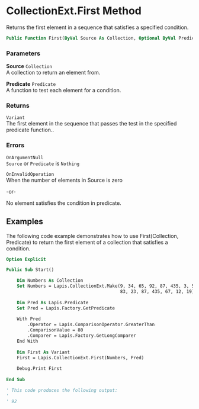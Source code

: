 # CollectionExt.First Method

Returns the first element in a sequence that satisfies a specified condition.

```vb
Public Function First(ByVal Source As Collection, Optional ByVal Predicate As Predicate) As Variant
```

### Parameters

**Source** `Collection` <br>
A collection to return an element from.

**Predicate** `Predicate` <br>
A function to test each element for a condition.

### Returns

`Variant` <br>
The first element in the sequence that passes the test in the specified predicate function..

### Errors

`OnArgumentNull` <br>
`Source` or `Predicate` is `Nothing`

`OnInvalidOperation` <br>
When the number of elements in Source is zero

-or-

No element satisfies the condition in predicate.

## Examples

The following code example demonstrates how to use First(Collection, Predicate) to return the first element of a collection that satisfies a condition.

```vb
Option Explicit

Public Sub Start()

    Dim Numbers As Collection
    Set Numbers = Lapis.CollectionExt.Make(9, 34, 65, 92, 87, 435, 3, 54, _
                                           83, 23, 87, 435, 67, 12, 19)
    
    Dim Pred As Lapis.Predicate
    Set Pred = Lapis.Factory.GetPredicate
    
    With Pred
        .Operator = Lapis.ComparisonOperator.GreaterThan
        .ComparisonValue = 80
        .Comparer = Lapis.Factory.GetLongComparer
    End With
    
    Dim First As Variant
    First = Lapis.CollectionExt.First(Numbers, Pred)
    
    Debug.Print First
    
End Sub

' This code produces the following output:
'
' 92
```

